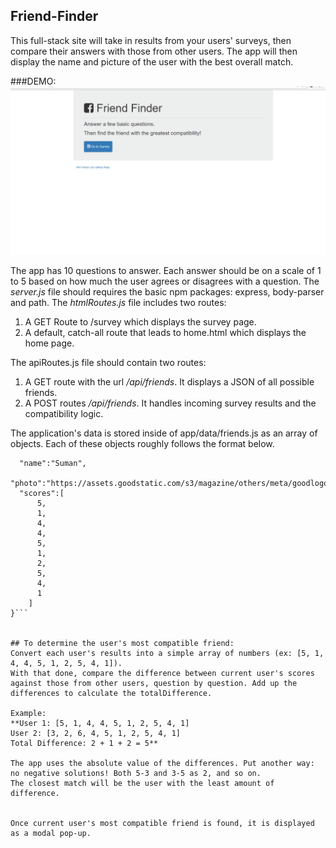 ## Friend-Finder
This full-stack site will take in results from your users' surveys, then compare their answers with those from other users. The app will then display the name and picture of the user with the best overall match.

###DEMO:
![alt text](https://github.com/suman1713/Friend-Finder/blob/master/app/public/img/friendfinder_demo.gif "Friend Finder Demo")

The app has 10 questions to answer. Each answer should be on a scale of 1 to 5 based on how much the user agrees or disagrees with a question.
The _server.js_ file should requires the basic npm packages: express, body-parser and path.
The _htmlRoutes.js_ file includes two routes:
1. A GET Route to /survey which  displays the survey page.
2. A default, catch-all route that leads to home.html which displays the home page. 



The apiRoutes.js file should contain two routes:
1. A GET route with the url */api/friends*. It displays a JSON of all possible friends.
2. A POST routes */api/friends*. It handles incoming survey results and the compatibility logic. 



The application's data is stored inside of app/data/friends.js as an array of objects. Each of these objects roughly follows the format below.
```javascript{
  "name":"Suman",
  "photo":"https://assets.goodstatic.com/s3/magazine/others/meta/goodlogosquare.png",
  "scores":[
      5,
      1,
      4,
      4,
      5,
      1,
      2,
      5,
      4,
      1
    ]
}```


## To determine the user's most compatible friend:
Convert each user's results into a simple array of numbers (ex: [5, 1, 4, 4, 5, 1, 2, 5, 4, 1]).
With that done, compare the difference between current user's scores against those from other users, question by question. Add up the differences to calculate the totalDifference.

Example: 
**User 1: [5, 1, 4, 4, 5, 1, 2, 5, 4, 1]
User 2: [3, 2, 6, 4, 5, 1, 2, 5, 4, 1]
Total Difference: 2 + 1 + 2 = 5**

The app uses the absolute value of the differences. Put another way: no negative solutions! Both 5-3 and 3-5 as 2, and so on. 
The closest match will be the user with the least amount of difference.


Once current user's most compatible friend is found, it is displayed as a modal pop-up.


